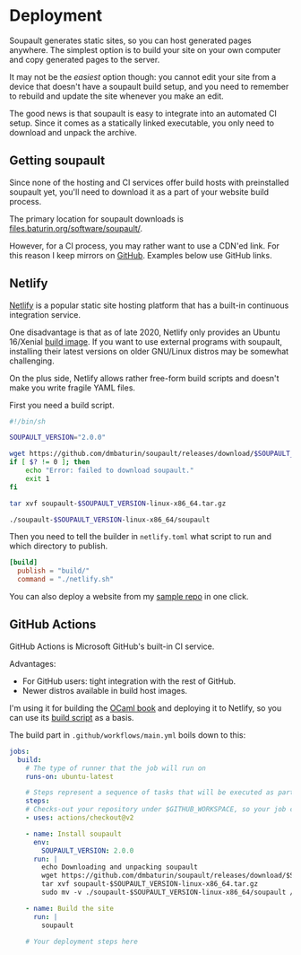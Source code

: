 # Deployment

<div id="generated-toc"> </div>

Soupault generates static sites, so you can host generated pages anywhere.
The simplest option is to build your site on your own computer and copy generated
pages to the server.

It may not be the _easiest_ option though: you cannot edit your site from a device
that doesn't have a soupault build setup, and you need to remember to rebuild and update
the site whenever you make an edit.

The good news is that soupault is easy to integrate into an automated CI setup.
Since it comes as a statically linked executable, you only need to download
and unpack the archive.

## Getting soupault

Since none of the hosting and CI services offer build hosts with preinstalled soupault yet,
you'll need to download it as a part of your website build process.

The primary location for soupault downloads is [files.baturin.org/software/soupault/](https://files.baturin.org/software/soupault/).

However, for a CI process, you may rather want to use a CDN'ed link. For this reason I keep mirrors on [GitHub](https://github.com/dmbaturin/soupault/releases).
Examples below use GitHub links.


## Netlify

[Netlify](https://netlify.com) is a popular static site hosting platform
that has a built-in continuous integration service.

One disadvantage is that as of late 2020, Netlify only provides an Ubuntu 16/Xenial [build image](https://github.com/netlify/build-image).
If you want to use external programs with soupault, installing their latest versions on older GNU/Linux distros may be somewhat challenging.

On the plus side, Netlify allows rather free-form build scripts and doesn't make you write fragile YAML files.

First you need a build script.

```bash
#!/bin/sh

SOUPAULT_VERSION="2.0.0"

wget https://github.com/dmbaturin/soupault/releases/download/$SOUPAULT_VERSION/soupault-$SOUPAULT_VERSION-linux-x86_64.tar.gz
if [ $? != 0 ]; then
    echo "Error: failed to download soupault."
    exit 1
fi

tar xvf soupault-$SOUPAULT_VERSION-linux-x86_64.tar.gz

./soupault-$SOUPAULT_VERSION-linux-x86_64/soupault
```

Then you need to tell the builder in `netlify.toml` what script to run and which directory to publish.

```toml
[build]
  publish = "build/"
  command = "./netlify.sh"
```

You can also deploy a website from my [sample repo](https://app.netlify.com/start/deploy?repository=dmbaturin/soupault-sample-blog) in one click.

## GitHub Actions

GitHub Actions is Microsoft GitHub's built-in CI service.

Advantages:
* For GitHub users: tight integration with the rest of GitHub.
* Newer distros available in build host images.

I'm using it for building the [OCaml book](https://ocamlbook.org) and deploying it to Netlify,
so you can use its [build script](https://github.com/dmbaturin/ocaml-book/blob/master/.github/workflows/main.yml) as a basis.

The build part in `.github/workflows/main.yml` boils down to this:

```yaml
jobs:
  build:
    # The type of runner that the job will run on
    runs-on: ubuntu-latest

    # Steps represent a sequence of tasks that will be executed as part of the job
    steps:
    # Checks-out your repository under $GITHUB_WORKSPACE, so your job can access it
    - uses: actions/checkout@v2

    - name: Install soupault
      env:
        SOUPAULT_VERSION: 2.0.0
      run: |
        echo Downloading and unpacking soupault
        wget https://github.com/dmbaturin/soupault/releases/download/$SOUPAULT_VERSION/soupault-$SOUPAULT_VERSION-linux-x86_64.tar.gz
        tar xvf soupault-$SOUPAULT_VERSION-linux-x86_64.tar.gz
        sudo mv -v ./soupault-$SOUPAULT_VERSION-linux-x86_64/soupault /usr/bin/

    - name: Build the site
      run: |
        soupault

    # Your deployment steps here
```

